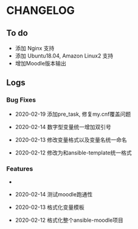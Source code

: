 # CHANGELOG

## To do

* 添加 Nginx 支持
* 添加 Ubuntu18.04, Amazon Linux2 支持
* 增加Moodle版本输出

## Logs

### Bug Fixes

* 2020-02-19  添加pre_task, 修复my.cnf覆盖问题

* 2020-02-14  数字型变量统一增加双引号

* 2020-02-13  修改变量格式以及变量名统一命名

* 2020-02-12  修改为和ansible-template统一格式

### Features

* 

* 2020-02-14  测试moodle跑通性

* 2020-02-13  格式化变量模板

* 2020-02-12  格式化整个ansible-moodle项目
